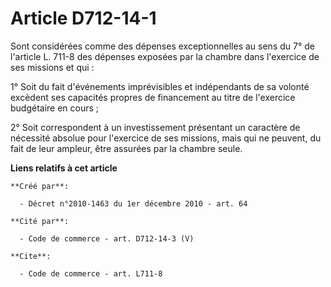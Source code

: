 # Article D712-14-1

Sont considérées comme des dépenses exceptionnelles au sens du 7° de l'article L. 711-8 des dépenses exposées par la chambre
dans l'exercice de ses missions et qui :

1° Soit du fait d'événements imprévisibles et indépendants de sa volonté excèdent ses capacités propres de financement au
titre de l'exercice budgétaire en cours ;

2° Soit correspondent à un investissement présentant un caractère de nécessité absolue pour l'exercice de ses missions, mais
qui ne peuvent, du fait de leur ampleur, être assurées par la chambre seule.

**Liens relatifs à cet article**

	**Créé par**:

	  - Décret n°2010-1463 du 1er décembre 2010 - art. 64

	**Cité par**:

	  - Code de commerce - art. D712-14-3 (V)

	**Cite**:

	  - Code de commerce - art. L711-8
